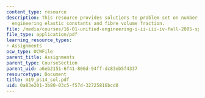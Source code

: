 ```yaml
---
content_type: resource
description: This resource provides solutions to problem set on number of independent
  engineering elastic constants and fibre volume fraction.
file: /media/courses/16-01-unified-engineering-i-ii-iii-iv-fall-2005-spring-2006/0a83e2013b8003c5f57d32725816bcd8_m19_ps14_sol.pdf
file_type: application/pdf
learning_resource_types:
- Assignments
ocw_type: OCWFile
parent_title: Assignments
parent_type: CourseSection
parent_uid: a6eb2151-6f41-806d-94ff-dc83eb5f4337
resourcetype: Document
title: m19_ps14_sol.pdf
uid: 0a83e201-3b80-03c5-f57d-32725816bcd8
---
```

